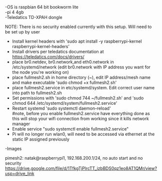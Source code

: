 -OS is raspbian 64 bit bookworm lite<br>
-pi 4 4gb<br>
-Teledatics TD-XPAH dongle<br>

NOTE: There is no security enabled currently with this setup. Will need to be set up by user<br>


- Install kernel headers with 'sudo apt install -y raspberrypi-kernel raspberrypi-kernel-headers'<br>
- Install drivers per teledatics documentation at https://teledatics.com/docs/drivers/<br>
- place br0.netdev, br0.network,and eth0.network in /etc/systemd/network (edit br0.network with IP address you want for the node you're working on)<br>
- place fullmesh2.sh in home directory (~), edit IP address/mesh name and make executable 'sudo chmod +x fullmesh2.sh'<br>
- place fullmesh2.service in etc/systemd/system. Edit correct user name into path to fullmesh2.sh<br>
- Set permissions with 'sudo chmod 744 ~/fullmesh2.sh' and 'sudo chmod 644 /etc/systemd/system/fullmesh2.service'<br>
- Restart systemd 'sudo systemctl daemon-reload'<br>
#note, before you enable fullmesh2.service have everything done as this will stop your wifi connection from working since it kills network manager
- Enable service "sudo systemctl enable fullmesh2.service"<br>
- Pi will no longer run wlan0, will need to be accessed via ethernet at the static IP assigned previously<br>

-Images

pimesh2: natak@raspberrypi1, 192.168.200.1/24, no auto start and no security
https://drive.google.com/file/d/1TfkgTjPlrcTT_izbBDS0qz1eo8AT1QMr/view?usp=drive_link
